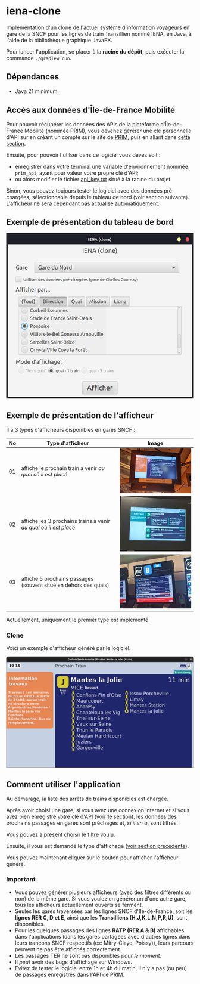 # iena-clone

Implémentation d'un clone de l'actuel système d'information voyageurs en gare de la SNCF pour les lignes de train Transillien nommé IENA, en Java, à l'aide de la bibliothèque graphique JavaFX.

Pour lancer l'application, se placer à la **racine du dépôt**, puis exécuter la commande `./gradlew run`.

## Dépendances

- Java 21 minimum.

## Accès aux données d'Île-de-France Mobilité

Pour pouvoir récupérer les données des APIs de la plateforme d'Île-de-France Mobilité (nommée PRIM), vous devenez gérérer une clé personnelle d'API sur en créant un compte sur le site de [PRIM](https://prim.iledefrance-mobilites.fr), puis en allant dans [cette section](https://prim.iledefrance-mobilites.fr/fr/mes-jetons-authentification).

Ensuite, pour pouvoir l'utilser dans ce logiciel vous devez soit :

- enregistrer dans votre terminal une variable d'environnement nommée `prim_api`, ayant pour valeur votre propre clé d'API;
- ou alors modifier le fichier [api_key.txt](api_key.txt) situé à la racine du projet.

Sinon, vous pouvez toujours tester le logiciel avec des données pré-chargées, sélectionnable depuis le tableau de bord (voir section suivante). L'afficheur ne sera cependant pas actualisé automatiquement.

## Exemple de présentation du tableau de bord

![Capture d'écran du tableau de bord ayant la gare de "Asnières" sélectionnée, avec les différentes directions affichées.](pics/dashboard.png)

## Exemple de présentation de l'afficheur

Il a 3 types d'afficheurs disponibles en gares SNCF :

|No| Type d'afficheur | Image |
|--|------------------|-------|
|01|affiche le prochain train à venir *au quai où il est placé*|![Photo d'un afficheur du prochain à venir en gare de Magenta.](pics/1_train.jpg)|
|02|affiche les 3 prochains trains à venir *au quai où il est placé*|![Photo d'un afficheur de 3 passages à venir en gare de Châtelet - Les Halles.](pics/3_trains.jpg)|
|03|affiche 5 prochains passages (souvent situé en dehors des quais)|![Photo d'un afficheur de 5 passages à venir à Paris - Gare du Nord.](pics/5_trains.jpg)|

Actuellement, uniquement le premier type est implémenté.

### Clone

Voici un exemple d'afficheur généré par le logiciel.

![Capture d'écran du clone généré d'un afficheur de la gare de Conflans Sainte-Honorine.](pics/display.png)

## Comment utiliser l'application

Au démarage, la liste des arrêts de trains disponibles est chargée.

Après avoir choisi une gare, si vous avez une connexion internet et si vous avez bien enregistré votre clé d'API ([voir 1e section](#accès-aux-données-dîle-de-france-mobilité)), les données des prochains passages en gares sont préchagés et, *si il en a*, sont filtrés.

Vous pouvez à présent choisir le filtre voulu.

Ensuite, il vous est demandé le type d'affichage ([voir section précédente](#exemple-de-présentation-de-lafficheur)).

Vous pouvez maintenant cliquer sur le bouton pour afficher l'afficheur généré.

### Important

- Vous pouvez générer plusieurs afficheurs (avec des filtres différents ou non) de la même gare. Si vous voulez en générer un d'une autre gare, tous les afficheurs actuellement ouverts se ferment.
- Seules les gares traversées par les lignes SNCF d'Ile-de-France, soit les **lignes RER C, D et E**, ainsi que les **Transilliens (H,J,K,L,N,P,R,U)**, sont disponibles.
- Pour les quelques passages des lignes **RATP (RER A & B)** affichables dans l'applications (dans les gares partagées avec d'autres lignes dans leurs trançons SNCF respectifs (ex: Mitry-Claye, Poissy)), leurs parcours peuvent ne pas être affichés correctement.
- Les passages TER ne sont pas disponibles *pour le moment*.
- Il *peut* avoir des bugs d'affichage sur Windows.
- Evitez de tester le logiciel entre 1h et 4h du matin, il n'y a pas (ou peu) de passages enregistrés dans l'API de PRIM.
